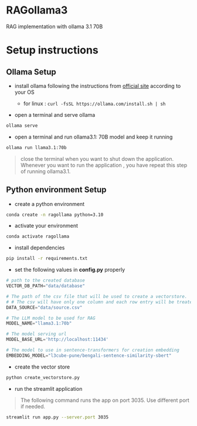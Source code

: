 # RAGollama3
RAG implementation with ollama 3.1 70B

# Setup instructions


## Ollama Setup
* install ollama following the instructions from [official site](https://ollama.com/download/linux) according to your OS

    * for linux : ```curl -fsSL https://ollama.com/install.sh | sh```

* open a terminal and serve ollama

```bash
ollama serve
```
* open a terminal and run ollama3.1: 70B model and keep it running 

```bash
ollama run llama3.1:70b
```

> close the terminal when you want to shut down the application. Whenever you want to run the application , you have repeat this step of running ollama3.1.


## Python environment Setup
* create a python environment 

```bash
conda create -n ragollama python=3.10
```

* activate your environment

```bash
conda activate ragollama
```

* install dependencies

```bash
pip install -r requirements.txt
```


* set the following values in **config.py** properly

```python
# path to the created database
VECTOR_DB_PATH="data/database"

# The path of the csv file that will be used to create a vectorstore. 
# # The csv will have only one column and each row entry will be treated as a separate document.  
DATA_SOURCE="data/source.csv" 

# The LLM model to be used for RAG
MODEL_NAME="llama3.1:70b"       

# The model serving url
MODEL_BASE_URL='http://localhost:11434'  

# The model to use in sentence-transformers for creation embedding
EMBEDDING_MODEL="l3cube-pune/bengali-sentence-similarity-sbert" 
```


* create the vector store

```bash 
python create_vectorstore.py
```

* run the streamlit application

> The following command runs the app on port 3035. Use different port if needed.   

```bash
streamlit run app.py --server.port 3035
```